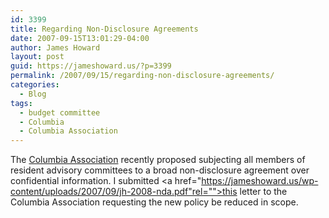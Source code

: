 ```yaml
---
id: 3399
title: Regarding Non-Disclosure Agreements
date: 2007-09-15T13:01:29-04:00
author: James Howard
layout: post
guid: https://jameshoward.us/?p=3399
permalink: /2007/09/15/regarding-non-disclosure-agreements/
categories:
  - Blog
tags:
  - budget committee
  - Columbia
  - Columbia Association
---
```

The [Columbia Association](http://www.columbiaassociation.com) recently proposed subjecting all members of resident advisory committees to a broad non-disclosure agreement over confidential information.  I submitted <a href="https://jameshoward.us/wp-content/uploads/2007/09/jh-2008-nda.pdf"rel="">this letter</a> to the Columbia Association requesting the new policy be reduced in scope.
